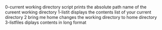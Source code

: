 0-current working directory script prints the absolute path name of the cureent working directory
1-listit displays the contents list of your current directory
2 bring me home changes the working directory to home directory
3-listfiles diplays contents in long format
